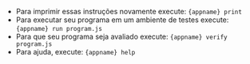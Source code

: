  - Para imprimir essas instruções novamente execute: `{appname} print`
 - Para executar seu programa em um ambiente de testes execute: `{appname} run program.js`
 - Para que seu programa seja avaliado execute: `{appname} verify program.js`
 - Para ajuda, execute: `{appname} help`

